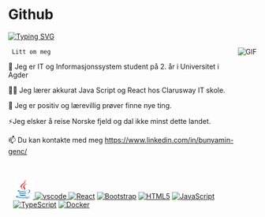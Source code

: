 # Github

<a href="https://git.io/typing-svg"><img src="https://readme-typing-svg.herokuapp.com?font=Fira+Code&pause=1000&width=435&lines=Hei!+Welkommen+min+Github+side.+;Jeg+er+Full-Stack+utvikler+og+student.;Jeg+er+glad+%C3%A5+skrive+kod+og+design.;Java-script+-+React+-+Sass+-+Node+Js" alt="Typing SVG" /></a>

<img align="right" height="300px" alt="GIF" src="https://camo.githubusercontent.com/fccc48b6169ceac0aefe692ba3b97edd8ddcf66284362fec64c4117bbfb1c1ad/68747470733a2f2f6d656469612e67697068792e636f6d2f6d656469612f4356744e6538346868594639752f67697068792e676966" data-canonical-src="https://media.giphy.com/media/CVtNe84hhYF9u/giphy.gif" style="max-width: 100%; display: inline-block;" data-target="animated-image.originalImage">

     Litt om meg

🔭 Jeg er IT og Informasjonssystem student på 2. år i Universitet i Agder

👨‍💻 Jeg lærer akkurat Java Script og React hos Clarusway IT skole.

🌱 Jeg er positiv og lærevillig prøver finne nye ting.

⚡Jeg elsker å reise Norske fjeld og dal ikke minst dette landet.

📫 Du kan kontakte med meg https://www.linkedin.com/in/bunyamin-genc/


<div style="text-align: center; margin: auto; padding: 20px 10px;">
        <p align="left" dir="auto"> <a href="https://www.java.com" rel="nofollow"> <img src="https://raw.githubusercontent.com/devicons/devicon/master/icons/java/java-original.svg" alt="java" width="40" height="40" style="max-width: 100%;"> </a> <a href="https://code.visualstudio.com/" rel="nofollow"> <img src="https://camo.githubusercontent.com/34c742062ec1c349330157c064fecd92e48cf58718b64de59572717ad47fe76e/68747470733a2f2f75706c6f61642e77696b696d656469612e6f72672f77696b6970656469612f636f6d6d6f6e732f7468756d622f392f39612f56697375616c5f53747564696f5f436f64655f312e33355f69636f6e2e7376672f3132303070782d56697375616c5f53747564696f5f436f64655f312e33355f69636f6e2e7376672e706e67" alt="vscode" width="40" height="40" data-canonical-src="https://upload.wikimedia.org/wikipedia/commons/thumb/9/9a/Visual_Studio_Code_1.35_icon.svg/1200px-Visual_Studio_Code_1.35_icon.svg.png" style="max-width: 100%;"> </a>  
            <a href="https://reactjs.org/" rel="nofollow"><img src="https://camo.githubusercontent.com/518977ed5e52020624daf41cf644046368af610f19a7b1220dd1d58377d08288/68747470733a2f2f70726f66696c696e61746f722e7269736861762e6465762f736b696c6c732d6173736574732f72656163742d6f726967696e616c2d776f72646d61726b2e737667" alt="React" height="50" data-canonical-src="https://profilinator.rishav.dev/skills-assets/react-original-wordmark.svg" style="max-width: 100%;"></a>  
            <a href="https://getbootstrap.com/docs/3.4/javascript/" rel="nofollow"><img src="https://camo.githubusercontent.com/3523bd4e344ec5909336e3891b7511da62905e8953381f6fa69c11983e8fd9f6/68747470733a2f2f70726f66696c696e61746f722e7269736861762e6465762f736b696c6c732d6173736574732f626f6f7473747261702d706c61696e2e737667" alt="Bootstrap" height="50" data-canonical-src="https://profilinator.rishav.dev/skills-assets/bootstrap-plain.svg" style="max-width: 100%;"></a>  
                        <a href="https://en.wikipedia.org/wiki/HTML5" rel="nofollow"><img src="https://camo.githubusercontent.com/bfa71fe5e1eb3ca57a7e4ef9c6b2ca21414c4fdab27ac6861e211e7cfe8f7d9f/68747470733a2f2f70726f66696c696e61746f722e7269736861762e6465762f736b696c6c732d6173736574732f68746d6c352d6f726967696e616c2d776f72646d61726b2e737667" alt="HTML5" height="50" data-canonical-src="https://profilinator.rishav.dev/skills-assets/html5-original-wordmark.svg" style="max-width: 100%;"></a>  
            <a href="https://www.javascript.com/" rel="nofollow"><img src="https://camo.githubusercontent.com/7a2b6137fa6818b1c85f86347a6b4a75ee52681d4a190c506df972e3c5459980/68747470733a2f2f70726f66696c696e61746f722e7269736861762e6465762f736b696c6c732d6173736574732f6a6176617363726970742d6f726967696e616c2e737667" alt="JavaScript" height="50" data-canonical-src="https://profilinator.rishav.dev/skills-assets/javascript-original.svg" style="max-width: 100%;"></a>  
            <a href="https://www.typescriptlang.org/" rel="nofollow"><img src="https://camo.githubusercontent.com/94890eb1b8c3ce19ea73189dade730fa967a8fe08899f25cab17b57a5d4339dc/68747470733a2f2f70726f66696c696e61746f722e7269736861762e6465762f736b696c6c732d6173736574732f747970657363726970742d6f726967696e616c2e737667" alt="TypeScript" height="50" data-canonical-src="https://profilinator.rishav.dev/skills-assets/typescript-original.svg" style="max-width: 100%;"></a>  
                        <a href="https://www.docker.com/" rel="nofollow"><img src="https://camo.githubusercontent.com/6819655dad2979647adee4b2f01fc7da674eb0bff06cf25bd576427f091064a1/68747470733a2f2f70726f66696c696e61746f722e7269736861762e6465762f736b696c6c732d6173736574732f646f636b65722d6f726967696e616c2d776f72646d61726b2e737667" alt="Docker" height="50" data-canonical-src="https://profilinator.rishav.dev/skills-assets/docker-original-wordmark.svg" style="max-width: 100%;"></a> 
             </div>
